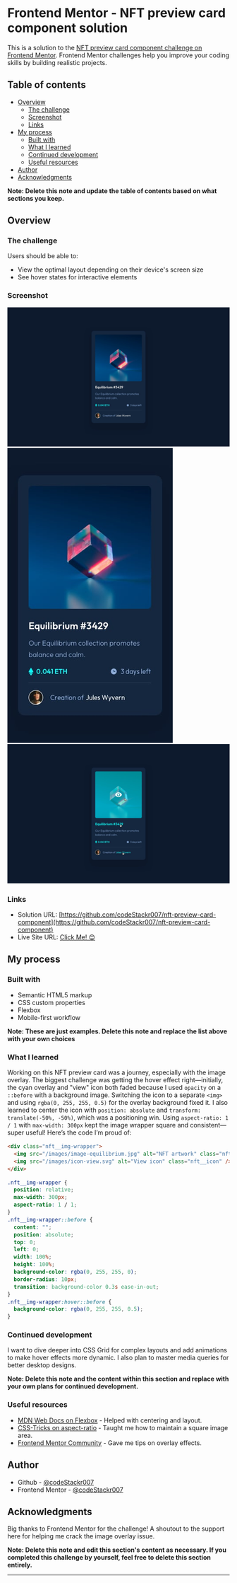# Frontend Mentor - NFT preview card component solution

This is a solution to the [NFT preview card component challenge on Frontend Mentor](https://www.frontendmentor.io/challenges/nft-preview-card-component-SbdUL_w0U). Frontend Mentor challenges help you improve your coding skills by building realistic projects.

## Table of contents

- [Overview](#overview)
  - [The challenge](#the-challenge)
  - [Screenshot](#screenshot)
  - [Links](#links)
- [My process](#my-process)
  - [Built with](#built-with)
  - [What I learned](#what-i-learned)
  - [Continued development](#continued-development)
  - [Useful resources](#useful-resources)
- [Author](#author)
- [Acknowledgments](#acknowledgments)

**Note: Delete this note and update the table of contents based on what sections you keep.**

## Overview

### The challenge

Users should be able to:

- View the optimal layout depending on their device's screen size
- See hover states for interactive elements

### Screenshot

![](/design/desktop-design.jpg)
![](/design/mobile-design.jpg)
![](/design/active-states.jpg)

### Links

- Solution URL: [https://github.com/codeStackr007/nft-preview-card-component](https://github.com/codeStackr007/nft-preview-card-component)
- Live Site URL: [Click Me! 😊](https://nft-preview-card-component-gamma-cyan.vercel.app/)

## My process

### Built with

- Semantic HTML5 markup
- CSS custom properties
- Flexbox
- Mobile-first workflow

**Note: These are just examples. Delete this note and replace the list above with your own choices**

### What I learned

Working on this NFT preview card was a journey, especially with the image overlay. The biggest challenge was getting the hover effect right—initially, the cyan overlay and "view" icon both faded because I used `opacity` on a `::before` with a background image. Switching the icon to a separate `<img>` and using `rgba(0, 255, 255, 0.5)` for the overlay background fixed it. I also learned to center the icon with `position: absolute` and `transform: translate(-50%, -50%)`, which was a positioning win. Using `aspect-ratio: 1 / 1` with `max-width: 300px` kept the image wrapper square and consistent—super useful! Here’s the code I’m proud of:

```html
<div class="nft__img-wrapper">
  <img src="/images/image-equilibrium.jpg" alt="NFT artwork" class="nft__img" />
  <img src="/images/icon-view.svg" alt="View icon" class="nft__icon" />
</div>
```

```css
.nft__img-wrapper {
  position: relative;
  max-width: 300px;
  aspect-ratio: 1 / 1;
}
.nft__img-wrapper::before {
  content: "";
  position: absolute;
  top: 0;
  left: 0;
  width: 100%;
  height: 100%;
  background-color: rgba(0, 255, 255, 0);
  border-radius: 10px;
  transition: background-color 0.3s ease-in-out;
}
.nft__img-wrapper:hover::before {
  background-color: rgba(0, 255, 255, 0.5);
}
```

### Continued development

I want to dive deeper into CSS Grid for complex layouts and add animations to make hover effects more dynamic. I also plan to master media queries for better desktop designs.

**Note: Delete this note and the content within this section and replace with your own plans for continued development.**

### Useful resources

- [MDN Web Docs on Flexbox](https://developer.mozilla.org/en-US/docs/Web/CSS/CSS_Flexible_Box_Layout/Basic_Concepts) - Helped with centering and layout.
- [CSS-Tricks on aspect-ratio](https://css-tricks.com/almanac/properties/a/aspect-ratio/) - Taught me how to maintain a square image area.
- [Frontend Mentor Community](https://www.frontendmentor.io/community) - Gave me tips on overlay effects.

## Author

- Github - [@codeStackr007](https://github.com/codeStackr007)
- Frontend Mentor - [@codeStackr007](https://www.frontendmentor.io/profile/codeStackr007)

## Acknowledgments

Big thanks to Frontend Mentor for the challenge! A shoutout to the support here for helping me crack the image overlay issue.

**Note: Delete this note and edit this section's content as necessary. If you completed this challenge by yourself, feel free to delete this section entirely.**

---
